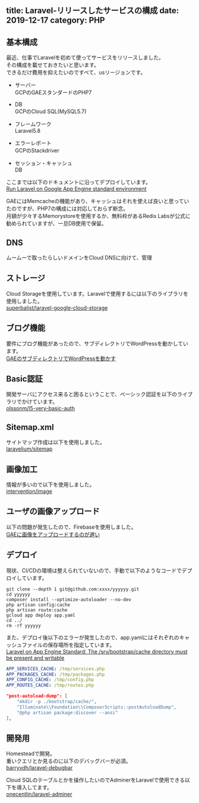 title: Laravel-リリースしたサービスの構成
date: 2019-12-17
category: PHP
---

## 基本構成

最近、仕事でLaravelを初めて使ってサービスをリリースしました。  
その構成を載せておきたいと思います。  
できるだけ費用を抑えたいのですべて、usリージョンです。

* サーバー  
  GCPのGAEスタンダードのPHP7

* DB  
  GCPのCloud SQL(MySQL5.7)

* フレームワーク  
  Laravel5.8

* エラーレポート  
  GCPのStackdriver

* セッション・キャッシュ  
  DB

ここまでは以下のドキュメントに沿ってデプロイしています。  
[Run Laravel on Google App Engine standard environment](https://cloud.google.com/community/tutorials/run-laravel-on-appengine-standard?hl=ja)

GAEにはMemcacheの機能があり、キャッシュはそれを使えば良いと思っていたのですが、PHP7の構成には対応しておらず断念。  
月額が少々するMemorystoreを使用するか、無料枠があるRedis Labsが公式に勧められていますが、一旦DB使用で保留。

## DNS

ムームーで取ったらしいドメインをCloud DNSに向けて、管理

## ストレージ

Cloud Storageを使用しています。Laravelで使用するには以下のライブラリを使用しました。  
[superbalist/laravel-google-cloud-storage](https://github.com/Superbalist/laravel-google-cloud-storage)

## ブログ機能

要件にブログ機能があったので、サブディレクトリでWordPressを動かしています。  
[GAEのサブディレクトリでWordPressを動かす](wordpress/2019-12-02-gae-wordpress/)

## Basic認証

開発サーバにアクセス来ると困るということで、ベーシック認証を以下のライブラリでかけています。  
[olssonm/l5-very-basic-auth](https://github.com/olssonm/l5-very-basic-auth)

## Sitemap.xml

サイトマップ作成は以下を使用しました。  
[laravelium/sitemap](https://gitlab.com/Laravelium/Sitemap)

## 画像加工

情報が多いので以下を使用しました。  
[intervention/image](http://image.intervention.io/)

## ユーザの画像アップロード

以下の問題が発生したので、Firebaseを使用しました。  
[GAEに画像をアップロードするのが遅い](/server/2019-12-16-gae-image-upload-slow/)

## デプロイ

現状、CI/CDの環境は整えられていないので、手動で以下のようなコードでデプロイしています。  

```
git clone --depth 1 git@github.com:xxxx/yyyyyy.git
cd yyyyyy
composer install --optimize-autoloader --no-dev
php artisan config:cache
php artisan route:cache
gcloud app deploy app.yaml
cd ../
rm -rf yyyyyy
```

また、デプロイ後以下のエラーが発生したので、app.yamlにはそれぞれのキャッシュファイルの保存場所を指定しています。   
[Laravel on App Engine Standard: The /srv/bootstrap/cache directory must be present and writable](https://stackoverflow.com/questions/56921310/laravel-on-app-engine-standard-the-srv-bootstrap-cache-directory-must-be-prese)

```yaml
APP_SERVICES_CACHE: /tmp/services.php
APP_PACKAGES_CACHE: /tmp/packages.php
APP_CONFIG_CACHE: /tmp/config.php
APP_ROUTES_CACHE: /tmp/routes.php
```

```json
"post-autoload-dump": [
    "mkdir -p ./bootstrap/cache/",
    "Illuminate\\Foundation\\ComposerScripts::postAutoloadDump",
    "@php artisan package:discover --ansi"
],
```


## 開発用

Homesteadで開発。  
重いクエリとか見るのに以下のデバッグバーが必須。  
[barryvdh/laravel-debugbar](https://github.com/barryvdh/laravel-debugbar)

Cloud SQLのテーブルとかを操作したいのでAdminerをLaravelで使用できる以下を導入してます。  
[onecentlin/laravel-adminer](https://github.com/onecentlin/laravel-adminer)
